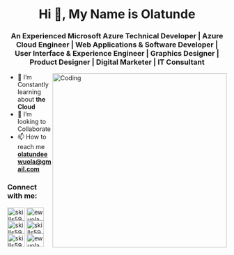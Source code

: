 <h1 align="center">Hi 👋, My Name is Olatunde</h1>
<h3 align="center">An Experienced Microsoft Azure Technical Developer | Azure Cloud Engineer | Web Applications & Software Developer | User Interface & Experience Engineer | Graphics Designer | Product Designer | Digital Marketer | IT Consultant</h3>
<img align="right" alt="Coding" width="400" src="https://cdn.dribbble.com/users/1059583/screenshots/4171367/media/5c8264a20b247115b68e6c2f4c97d5e6.gif">

- 🌱 I’m Constantly learning about **the Cloud**
- 👯 I’m looking to Collaborate 
- 📫 How to reach me **olatundeewuola@gmail.com**

<h3 align="left">Connect with me:</h3>
<p align="left">
<a href="https://twitter.com/skills59" target="blank"><img align="center" src="https://raw.githubusercontent.com/rahuldkjain/github-profile-readme-generator/master/src/images/icons/Social/twitter.svg" alt="skills59" height="30" width="40" /></a>
<a href="https://linkedin.com/in/ewuola" target="blank"><img align="center" src="https://raw.githubusercontent.com/rahuldkjain/github-profile-readme-generator/master/src/images/icons/Social/linked-in-alt.svg" alt="ewuola" height="30" width="40" /></a>
<a href="https://instagram.com/skills59" target="blank"><img align="center" src="https://raw.githubusercontent.com/rahuldkjain/github-profile-readme-generator/master/src/images/icons/Social/instagram.svg" alt="skills59" height="30" width="40" /></a>
<a href="https://dribbble.com/skills59" target="blank"><img align="center" src="https://raw.githubusercontent.com/rahuldkjain/github-profile-readme-generator/master/src/images/icons/Social/dribbble.svg" alt="skills59" height="30" width="40" /></a>
<a href="https://www.behance.net/skills59" target="blank"><img align="center" src="https://raw.githubusercontent.com/rahuldkjain/github-profile-readme-generator/master/src/images/icons/Social/behance.svg" alt="skills59" height="30" width="40" /></a>
<a href="https://www.youtube.com/c/ewuola olatunde ajibayo" target="blank"><img align="center" src="https://raw.githubusercontent.com/rahuldkjain/github-profile-readme-generator/master/src/images/icons/Social/youtube.svg" alt="ewuola olatunde ajibayo" height="30" width="40" /></a>
</p>


